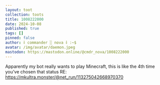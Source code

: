 ```yaml
---
layout: toot
collection: toots
title: 1008222000
date: 2024-10-08
published: true
tags: []
pinned: false
author: ⸸ commander ░ nova ⸸ :~$
avatar: /img/avatar/daemon.jpeg
mastodon: https://mastodon.online/@cmdr_nova/1008222000
---
```


Apparently my bot really wants to play Minecraft, this is like the 4th time you’ve chosen that status RE: https://mkultra.monster/@net_run/113275042668970370
